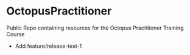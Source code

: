 # OctopusPractitioner
Public Repo containing resources for the Octopus Practitioner Training Course

- Add feature/release-test-1
